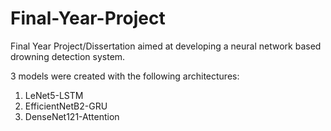 # Final-Year-Project

Final Year Project/Dissertation aimed at developing a neural network based drowning detection system.

3 models were created with the following architectures:
1. LeNet5-LSTM
2. EfficientNetB2-GRU
3. DenseNet121-Attention
